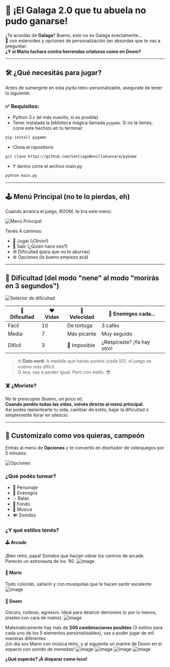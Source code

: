# 👾 ¡El Galaga 2.0 que tu abuela no pudo ganarse!

¿Te acordás de **Galaga**? Bueno, esto no es Galaga exactamente...  
🧨 con esteroides y opciones de personalización tan absurdas que te vas a preguntar:  
**¿Y si Mario luchara contra horrendas criaturas como en Doom?**

---

## 🛠️ ¿Qué necesitás para jugar?

Antes de sumergirte en esta joyita retro-personalizable, asegurate de tener lo siguiente:

### ✅ Requisitos:
- Python 3.x (el más nuevito, si es posible).
- Tener instalada la biblioteca mágica llamada `pygame`. Si no la tienes, corre este hechizo en tu terminal:

```bash
pip install pygame
```
 - Clona el repositorio
```bash
git clone https://github.com/SantiagoBonillaGuevara/pyGame
```
 - Y dentro corre el archivo main.py
```bash
pyhton main.py
```
---

## 🕹️ Menú Principal (no te lo pierdas, eh)

Cuando arranca el juego, BOOM, te tira este menú:

![Menú Principal](https://github.com/user-attachments/assets/cca215ba-3742-4aec-a120-39e7539856e4)

Tenés 4 caminos:

- 🔫 Jugar (¡Obvio!)
- 🚪 Salir (¿Quién hace eso?)
- ⚙️ Dificultad (para que no te aburras)
- ⚙️ Opciones (lo bueno empieza acá)

---

## 🎯 Dificultad (del modo "nene" al modo "morirás en 3 segundos")

![Selector de dificultad](https://github.com/user-attachments/assets/3557a9fb-4a50-49b6-ad33-54e83314f685)

| 🧱 Dificultad | ❤️ Vidas | 🐢 Velocidad | 👾 Enemigos cada... |
|--------------|----------|--------------|----------------------|
| Fácil        | 10       | De tortuga   | 3 cafés              |
| Media        | 7        | Más picante  | Muy seguido          |
| Difícil      | 3        | 🐉 Imposible | ¿Respiraste? ¡Ya hay otro! |

> 🤓 **Dato nerd:** A medida que hacés puntos (cada 50), el juego se vuelve más difícil.  
> O sea, vas a perder igual. Pero con estilo. 😎
### ☠️ ¿Moriste?  
No te preocupes (bueno, un poco sí).  
**Cuando perdés todas las vidas, volvés directo al menú principal.**  
Así podés replantearte tu vida, cambiar de estilo, bajar la dificultad o simplemente llorar en silencio.

---

## 🎨 Customizalo como vos quieras, campeón

Entrás al menú de **Opciones** y te convertís en diseñador de videojuegos por 5 minutos:

![Opciones](https://github.com/user-attachments/assets/12d27356-8e77-462b-8033-d80e8085b56f)

### ¿Qué podés tunear?
- 🧍 Personaje
- 👾 Enemigos
- 💥 Balas
- 🌌 Fondo
- 🎵 Música
- 🔊 Sonidos

### ¿Y qué estilos tenés?

#### 🕹️ Arcade
¡Bien retro, papá! Sonidos que hacían vibrar los centros de arcade.  
Parecés un astronauta de los '80.
![image](https://github.com/user-attachments/assets/bcb842f4-b173-455f-bbb1-4926aebdcb9a)


#### 🍄 Mario
Todo colorido, saltarín y con musiquitas que te hacen sentir excelente
![image](https://github.com/user-attachments/assets/06e31a9b-8f37-4ef9-a7f6-3fa9dc608189)

#### 🔫 Doom
Oscuro, ruidoso, agresivo. Ideal para destruir demonios (o por lo menos, píxeles con cara de malos).
![image](https://github.com/user-attachments/assets/004763d0-4736-4d00-872a-367a9b87217a)


Matematicamente hay más de **200 combinaciones posibles** (3 estilos para cada uno de los 5 elementos personalizables), vas a poder jugar de mil maneras diferentes.  
¡Un día sos Mario con música retro, y al siguiente un marine de Doom en el espacio con sonido de monedas!
![image](https://github.com/user-attachments/assets/a0f594f0-5780-4f55-8fb2-38b2891e0603)
![image](https://github.com/user-attachments/assets/87456bb9-90d9-4e79-8dd9-89ed5c84cfa0)
![image](https://github.com/user-attachments/assets/196fc731-589e-47f4-89d2-642ee3abe6a4)
![image](https://github.com/user-attachments/assets/16620b4c-980f-47bf-b5cc-a6ddf7390894)




**¿Qué esperás? ¡A disparar como loco!**
